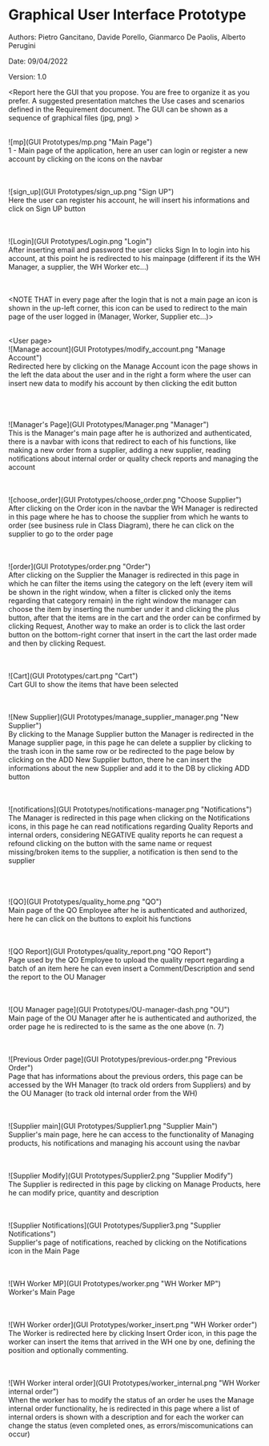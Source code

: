 # Graphical User Interface Prototype  

Authors: Pietro Gancitano, Davide Porello, Gianmarco De Paolis, Alberto Perugini

Date: 09/04/2022

Version: 1.0

\<Report here the GUI that you propose. You are free to organize it as you prefer. A suggested presentation matches the Use cases and scenarios defined in the Requirement document. The GUI can be shown as a sequence of graphical files (jpg, png)  >
<br>
<br>


![mp](GUI Prototypes/mp.png "Main Page")
<br>
1 - Main page of the application, here an user can login or register a new account by clicking on the icons on the navbar
<br><br><br>


![sign_up](GUI Prototypes/sign_up.png "Sign UP")
<br>
Here the user can register his account, he will insert his informations and click on Sign UP button
<br>
<br>
<br>


![Login](GUI Prototypes/Login.png "Login")
<br>
After inserting email and password the user clicks Sign In to login into his account, at this point
he is redirected to his mainpage (different if its the WH Manager, a supplier, the WH Worker etc...)
<br>
<br>
<br>

\<NOTE THAT in every page after the login that is not a main page an icon is shown in the up-left corner, this icon
can be used to redirect to the main page of the user logged in (Manager, Worker, Supplier etc...)>
<br>
<br>

\<User page>
<br>
![Manage account](GUI Prototypes/modify_account.png "Manage Account")
<br>
Redirected here by clicking on the Manage Account icon the page shows in the left the data about the user
and in the right a form where the user can insert new data to modify his account by then clicking the edit
button
<br>
<br>
<br>


<br>
![Manager's Page](GUI Prototypes/Manager.png "Manager")
<br>
This is the Manager's main page after he is authorized and authenticated, there is a navbar with icons that
redirect to each of his functions, like making a new order from a supplier, adding a new supplier, reading 
notifications about internal order or quality check reports and managing the account
<br>
<br>
<br>


![choose_order](GUI Prototypes/choose_order.png "Choose Supplier")
<br>
After clicking on the Order icon in the navbar the WH Manager is redirected in this page where he has to choose
the supplier from which he wants to order (see business rule in Class Diagram), there he can click on the supplier to go
to the order page
<br>
<br>
<br>


![order](GUI Prototypes/order.png "Order")
<br>
After clicking on the Supplier the Manager is redirected in this page in which he can filter the items using the 
category on the left (every item will be shown in the right window, when a filter is clicked only the items 
regarding that category remain) in the right window the manager can choose the item by inserting the number under it
and clicking the plus button, after that the items are in the cart and the order can be confirmed by clicking Request,
Another way to make an order is to click the last order button on the bottom-right corner that insert in the cart the
last order made and then by clicking Request.
<br>
<br>
<br>

![Cart](GUI Prototypes/cart.png "Cart")
<br>
Cart GUI to show the items that have been selected
<br>
<br>
<br>

![New Supplier](GUI Prototypes/manage_supplier_manager.png "New Supplier")
<br>
By clicking to the Manage Supplier button the Manager is redirected in the Manage supplier page, in this page
he can delete a supplier by clicking to the trash icon in the same row or be redirected to the page below by
clicking on the ADD New Supplier button, there he can insert the informations about the new Supplier and add it
to the DB by clicking ADD button
<br>
<br>
<br>


![notifications](GUI Prototypes/notifications-manager.png "Notifications")
<br>
The Manager is redirected in this page when clicking on the Notifications icons, in this page he can read notifications
regarding Quality Reports and internal orders, considering NEGATIVE quality reports he can request a refound clicking on
the button with the same name or request missing/broken items to the supplier, a notification is then send to the supplier
<br>
<br>
<br>



<br>
![QO](GUI Prototypes/quality_home.png "QO")
<br>
Main page of the QO Employee after he is authenticated and authorized, here he can click on the buttons to exploit his functions
<br>
<br>
<br>


![QO Report](GUI Prototypes/quality_report.png "QO Report")
<br>
Page used by the QO Employee to upload the quality report regarding a batch of an item here he can even
insert a Comment/Description and send the report to the OU Manager
<br>
<br>
<br>


![OU Manager page](GUI Prototypes/OU-manager-dash.png "OU")
<br>
Main page of the OU Manager after he is authenticated and authorized, the order page he is redirected to is the
same as the one above (n. 7)
<br>
<br>
<br>


![Previous Order page](GUI Prototypes/previous-order.png "Previous Order")
<br>
Page that has informations about the previous orders, this page can be accessed by the WH Manager (to track old
orders from Suppliers) and by the OU Manager (to track old internal order from the WH)
<br>
<br>
<br>


![Supplier main](GUI Prototypes/Supplier1.png "Supplier Main")
<br>
Supplier's main page, here he can access to the functionality of Managing products, his notifications and managing
his account using the navbar
<br>
<br>
<br>

![Supplier Modify](GUI Prototypes/Supplier2.png "Supplier Modify")
<br>
The Supplier is redirected in this page by clicking on Manage Products, here he can modify price, quantity and description
<br>
<br>
<br>

![Supplier Notifications](GUI Prototypes/Supplier3.png "Supplier Notifications")
<br>
Supplier's page of notifications, reached by clicking on the Notifications icon in the Main Page
<br>
<br>
<br>


![WH Worker MP](GUI Prototypes/worker.png "WH Worker MP")
<br>
Worker's Main Page
<br>
<br>
<br>

![WH Worker order](GUI Prototypes/worker_insert.png "WH Worker order")
<br>
The Worker is redirected here by clicking Insert Order icon, in this page the worker can insert the items that
arrived in the WH one by one, defining the position and optionally commenting.
<br>
<br>
<br>

![WH Worker interal order](GUI Prototypes/worker_internal.png "WH Worker internal order")
<br>
When the worker has to modify the status of an order he uses the Manage internal order functionality, he is 
redirected in this page where a list of internal orders is shown with a description and for each the worker
can change the status (even completed ones, as errors/miscomunications can occur)
<br>
<br>
<br>


